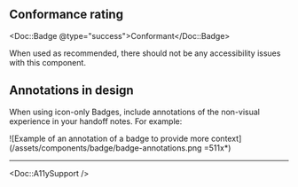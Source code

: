 ## Conformance rating

<Doc::Badge @type="success">Conformant</Doc::Badge>

When used as recommended, there should not be any accessibility issues with this component.

## Annotations in design

When using icon-only Badges, include annotations of the non-visual experience in your handoff notes. For example:

![Example of an annotation of a badge to provide more context](/assets/components/badge/badge-annotations.png =511x*)

---

<Doc::A11ySupport />
